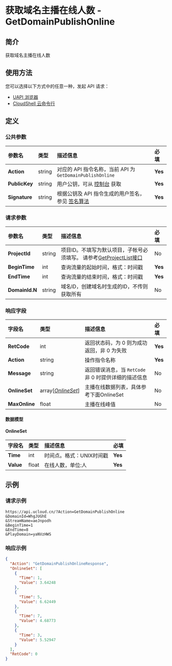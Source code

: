 # 获取域名主播在线人数 - GetDomainPublishOnline

## 简介

获取域名主播在线人数






## 使用方法

您可以选择以下方式中的任意一种，发起 API 请求：
- [UAPI 浏览器](https://console.ucloud.cn/uapi/detail?id=GetDomainPublishOnline)
- [CloudShell 云命令行](https://shell.ucloud.cn/)


## 定义

### 公共参数

| 参数名 | 类型 | 描述信息 | 必填 |
|:---|:---|:---|:---|
| **Action**     | string  | 对应的 API 指令名称，当前 API 为 `GetDomainPublishOnline`                        | **Yes** |
| **PublicKey**  | string  | 用户公钥，可从 [控制台](https://console.ucloud.cn/uapi/apikey) 获取                                             | **Yes** |
| **Signature**  | string  | 根据公钥及 API 指令生成的用户签名，参见 [签名算法](api/summary/signature.md)  | **Yes** |

### 请求参数

| 参数名 | 类型 | 描述信息 | 必填 |
|:---|:---|:---|:---|
| **ProjectId** | string | 项目ID。不填写为默认项目，子帐号必须填写。 请参考[GetProjectList接口](api/summary/get_project_list) |No|
| **BeginTime** | int | 查询流量的起始时间，格式：时间戳 |**Yes**|
| **EndTime** | int | 查询流量的结束时间，格式：时间戳 |**Yes**|
| **DomainId.N** | string | 域名ID，创建域名时生成的ID，不传则获取所有 |No|

### 响应字段

| 字段名 | 类型 | 描述信息 | 必填 |
|:---|:---|:---|:---|
| **RetCode** | int | 返回状态码，为 0 则为成功返回，非 0 为失败 |**Yes**|
| **Action** | string | 操作指令名称 |**Yes**|
| **Message** | string | 返回错误消息，当 `RetCode` 非 0 时提供详细的描述信息 |No|
| **OnlineSet** | array[[*OnlineSet*](#OnlineSet)] | 主播在线数据列表，具体参考下面OnlineSet |No|
| **MaxOnline** | float | 主播在线峰值 |No|

#### 数据模型


#### OnlineSet

| 字段名 | 类型 | 描述信息 | 必填 |
|:---|:---|:---|:---|
| **Time** | int | 时间点。格式：UNIX时间戳 |**Yes**|
| **Value** | float | 在线人数，单位:人 |**Yes**|

## 示例

### 请求示例
    
```
https://api.ucloud.cn/?Action=GetDomainPublishOnline
&DomainId=WhgJUGhE
&StreamName=aeJnpodh
&BeginTime=1
&EndTime=8
&PlayDomain=yaNVzHWS
```

### 响应示例
    
```json
{
  "Action": "GetDomainPublishOnlineResponse",
  "OnlineSet": [
    {
      "Time": 1,
      "Value": 3.64248
    },
    {
      "Time": 5,
      "Value": 6.62449
    },
    {
      "Time": 7,
      "Value": 4.68773
    },
    {
      "Time": 3,
      "Value": 5.52947
    }
  ],
  "RetCode": 0
}
```





